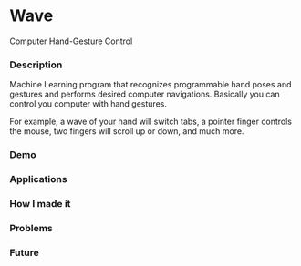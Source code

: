 # Wave
Computer Hand-Gesture Control 

### Description
Machine Learning program that recognizes programmable hand poses and gestures and performs desired computer navigations.
Basically you can control you computer with hand gestures.

For example, a wave of your hand will switch tabs, a pointer finger controls the mouse, two fingers will scroll up or down, and much more.

### Demo

### Applications

### How I made it

### Problems

### Future
